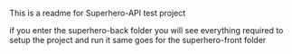 This is a readme for Superhero-API test project

if you enter the superhero-back folder you will see everything required to setup the project and run it
same goes for the superhero-front folder
